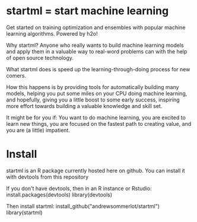 # startml = start machine learning 
Get started on training optimization and ensembles with popular machine learning algorithms. Powered by h2o!

Why startml? Anyone who really wants to build machine learning models and apply them in a valuable way to real-word problems can with the help of open source technology. 

What startml does is speed up the learning-through-doing process for new comers.

How this happens is by providing tools for automatically building many models, helping you put some miles on your CPU doing machine learning, and hopefully, giving you a little boost to some early success, inspiring more effort towards building a valuable knowledge and skill set. 

It might be for you if: You want to do machine learning, you are excited to learn new things, you are focused on the fastest path to creating value, and you are (a little) impatient. 

# Install 
startml is an R package currently hosted here on github. 
You can install it with devtools from this repository

If you don't have devtools, then in an R instance or Rstudio:
install.packages(devtools)
library(devtools) 

Then install startml: 
install_github("andrewsommerlot/startml")
library(startml)
